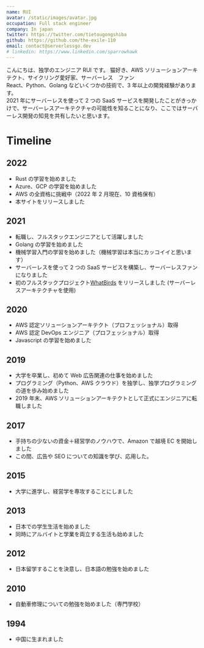 ```yaml
---
name: RUI
avatar: /static/images/avatar.jpg
occupation: Full stack engineer
company: In japan
twitter: https://twitter.com/tietougongshiba
github: https://github.com/the-exile-110
email: contact@serverlessgo.dev
# linkedin: https://www.linkedin.com/sparrowhawk
---
```


こんにちは、独学のエンジニア RUI です。
猫好き、AWS ソリューションアーキテクト、サイクリング愛好家、サーバーレス　ファン\
React、Python、Golang などいくつかの技術で、3 年以上の開発経験があります。\
2021 年にサーバーレスを使って 2 つの SaaS サービスを開発したことがきっかけで、サーバーレスアーキテクチャの可能性を知ることになり、ここではサーバーレス開発の知見を共有したいと思います。

# Timeline

## 2022

- Rust の学習を始めました
- Azure、GCP の学習を始めました
- AWS の全資格に挑戦中（2022 年 2 月現在、10 資格保有）
- 本サイトをリリースしました

## 2021

- 転職し、フルスタックエンジニアとして活躍しました
- Golang の学習を始めました
- 機械学習入門の学習を始めました（機械学習は本当にカッコイイと思います）
- サーバーレスを使って 2 つの SaaS サービスを構築し、サーバーレスファンになりました
- 初のフルスタックプロジェクト[WhatBirds](https://www.whatbirds.com/) をリリースしました (サーバーレスアーキテクチャを使用)

## 2020

- AWS 認定ソリューションアーキテクト（プロフェッショナル）取得
- AWS 認定 DevOps エンジニア（プロフェッショナル）取得
- Javascript の学習を始めました

## 2019

- 大学を卒業し、初めて Web 広告関連の仕事を始めました
- プログラミング（Python、AWS クラウド）を独学し、独学プログラミングの道を歩み始めました
- 2019 年末、AWS ソリューションアーキテクトとして正式にエンジニアに転職しました

## 2017

- 手持ちの少ないの資金＋経営学のノウハウで、Amazon で越境 EC を開始しました
- この間、広告や SEO についての知識を学び、応用した。

## 2015

- 大学に進学し、経営学を専攻することにしました

## 2013

- 日本での学生生活を始めました
- 同時にアルバイトと学業を両立する生活も始めました

## 2012

- 日本留学することを決意し、日本語の勉強を始めました

## 2010

- 自動車修理についての勉強を始めました（専門学校）

## 1994

- 中国に生まれました
